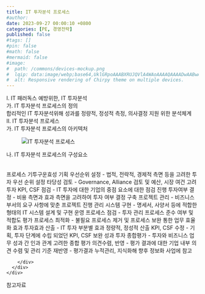 ```yaml
---
title: IT 투자분석 프로세스
#author: 
date: 2023-09-27 00:00:10 +0800
categories: [PE, 경영전략]
published: false
#tags: []
#pin: false
#math: false
#mermaid: false
#image:
#  path: /commons/devices-mockup.png
#  lqip: data:image/webp;base64,UklGRpoAAABXRUJQVlA4WAoAAAAQAAAADwAABwAAQUxQSDIAAAARL0AmbZurmr57yyIiqE8oiG0bejIYEQTgqiDA9vqnsUSI6H+oAERp2HZ65qP/VIAWAFZQOCBCAAAA8AEAnQEqEAAIAAVAfCWkAALp8sF8rgRgAP7o9FDvMCkMde9PK7euH5M1m6VWoDXf2FkP3BqV0ZYbO6NA/VFIAAAA
#  alt: Responsive rendering of Chirpy theme on multiple devices.
---
```


<div class="post-wrap">
  <div class="para">
    <div class="para-title">
      I. IT 패러독스 예방위한,  IT 투자분석
    </div>
    <div class="para-cntnt">
      <div class="para">
        <div class="para-title">
          가. IT 투자분석 프로세스의 정의
        </div>
        <div class="para-cntnt">
            합리적인 IT 투자분석위해 성과를 정량적, 정성적 측정, 의사결정 지원 위한 분석체계
        </div>
      </div>
    </div>
  </div>
  
  <div class="para">
    <div class="para-title">
      II. IT 투자분석 프로세스
    </div>
    <div class="para-cntnt">
      <div class="para">
        <div class="para-title">
          가. IT 투자분석 프로세스의 아키텍처
        </div>
        <div class="para-cntnt">
          <figure class="post-figure">
            <img src="/assets/img/posts/IT-투자분석-프로세스.png" alt="IT 투자분석 프로세스">
<!--            <figcaption>Source: Unveiling the Metaverse: Exploring Emerging Trends, Multifaceted Perspectives, and Future Challenges</figcaption>-->
          </figure>
        </div>
      </div>
      <div class="para">
        <div class="para-title">
          나. IT 투자분석 프로세스의 구성요소
        </div>
        <div class="para-cntnt">
          <table class="post-table">
          </table>
          프로세스 기투구운효성
  기획
    우선순위 설정 - 법적, 전략적, 경제적 측면 등을 고려한 투자 우선 순위 설정
    타당성 검토 - Governance, Alliance 검토 및 예산, 시장 여건 고려
  투자
    KPI, CSF 점검 - IT 투자에 대한 기업의 중점 요소에 대한 점검 진행
    투자여부 결정 - 비용 측면과 효과 측면을 고려하여 투자 여부 결정
  구축
    프로젝트 관리 - 비즈니스 부서의 요구 사항에 맞춘 프로젝트 진행 관리
    시스템 구현 - 명세서, 사양서 등에 적합한 형태의 IT 시스템 설계 및 구현
  운영
    프로세스 점검 - 투자 관리 프로세스 준수 여부 및 적합도 평가
    프로세스 최적화 - 불필요 프로세스 제거 및 프로세스 보완 통한 업무 효율화
  효과
    투자효과 산출 - IT 투자 부분별 효과 정량적, 정성적 산출
    KPI, CSF 수정 - 기획, 투자 단계에 수립 되었던 KPI, CSF 보완
  성과
    투자 종합평가 - 투자와 비즈니스 업무 성과 간 인과 관계 고려한 종합 평가
    의견수렴, 반영 - 평가 결과에 대한 기업 내부 의견 수렴 및 관리 기준 재반영
- 평가결과 누적관리, 지식화해 향후 정보화 사업에 참고

        </div>
      </div>
    </div>
  </div>

  <div class="refr-wrap">
    <div class="refr-title">
        참고자료
    </div>
    <ol class="refr-list">
    <!--    <li>(나현식, 최대선) <a target="_blank" href="https://scienceon.kisti.re.kr/commons/util/originalView.do?cn=JAKO202225948430499&oCn=JAKO202225948430499&dbt=JAKO&journal=NJOU00291864">메타버스 보안 위협 요소 및 대응 방안 검토</a></li>-->
    <!--    <li>(M. Uddin, S. Manickam, H. Ullah, M. Obaidat and A. Dandoush) <a target="_blank" href="https://ieeexplore.ieee.org/abstract/document/10138386">Unveiling the Metaverse: Exploring Emerging Trends, Multifaceted Perspectives, and Future Challenges</a></li>-->
    </ol>
  </div>
</div>
